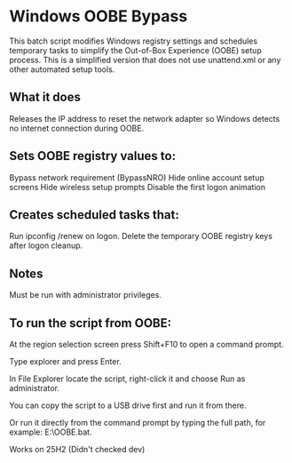 # Windows OOBE Bypass

This batch script modifies Windows registry settings and schedules temporary tasks to simplify the Out-of-Box Experience (OOBE) setup process.
This is a simplified version that does not use unattend.xml or any other automated setup tools.

## What it does

Releases the IP address to reset the network adapter so Windows detects no internet connection during OOBE.

## Sets OOBE registry values to:
Bypass network requirement (BypassNRO)
Hide online account setup screens
Hide wireless setup prompts
Disable the first logon animation

## Creates scheduled tasks that:
Run ipconfig /renew on logon.
Delete the temporary OOBE registry keys after logon cleanup.

## Notes
Must be run with administrator privileges.

## To run the script from OOBE:

At the region selection screen press Shift+F10 to open a command prompt.

Type explorer and press Enter.

In File Explorer locate the script, right-click it and choose Run as administrator.

You can copy the script to a USB drive first and run it from there.

Or run it directly from the command prompt by typing the full path, for example: E:\OOBE.bat.

Works on 25H2 (Didn't checked dev)
